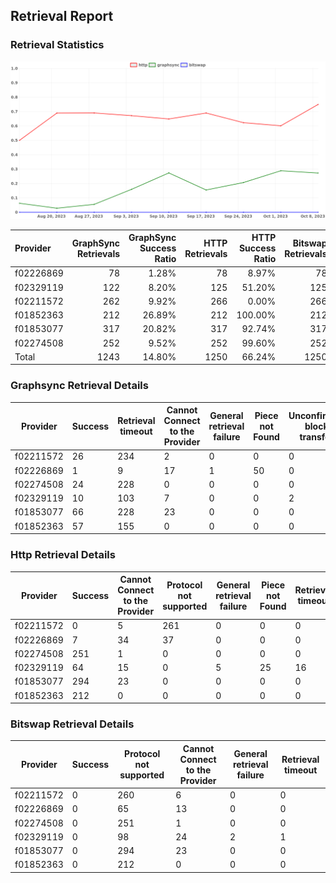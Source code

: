 ## Retrieval Report
### Retrieval Statistics
<img src="https://raw.githubusercontent.com/data-preservation-programs/filplus-checker-assets/main/filecoin-project/filecoin-plus-large-datasets/issues/2077/1696835623682.png"/>

| Provider  | GraphSync Retrievals | GraphSync Success Ratio | HTTP Retrievals | HTTP Success Ratio | Bitswap Retrievals | Bitswap Success Ratio |
| :-------- | -------------------: | ----------------------: | --------------: | -----------------: | -----------------: | --------------------: |
| f02226869 |                   78 |                   1.28% |              78 |              8.97% |                 78 |                 0.00% |
| f02329119 |                  122 |                   8.20% |             125 |             51.20% |                125 |                 0.00% |
| f02211572 |                  262 |                   9.92% |             266 |              0.00% |                266 |                 0.00% |
| f01852363 |                  212 |                  26.89% |             212 |            100.00% |                212 |                 0.00% |
| f01853077 |                  317 |                  20.82% |             317 |             92.74% |                317 |                 0.00% |
| f02274508 |                  252 |                   9.52% |             252 |             99.60% |                252 |                 0.00% |
| Total     |                 1243 |                  14.80% |            1250 |             66.24% |               1250 |                 0.00% |

### Graphsync Retrieval Details
| Provider  | Success | Retrieval timeout | Cannot Connect to the Provider | General retrieval failure | Piece not Found | Unconfirmed block transfer |
| --------- | ------- | ----------------- | ------------------------------ | ------------------------- | --------------- | -------------------------- |
| f02211572 | 26      | 234               | 2                              | 0                         | 0               | 0                          |
| f02226869 | 1       | 9                 | 17                             | 1                         | 50              | 0                          |
| f02274508 | 24      | 228               | 0                              | 0                         | 0               | 0                          |
| f02329119 | 10      | 103               | 7                              | 0                         | 0               | 2                          |
| f01853077 | 66      | 228               | 23                             | 0                         | 0               | 0                          |
| f01852363 | 57      | 155               | 0                              | 0                         | 0               | 0                          |

### Http Retrieval Details
| Provider  | Success | Cannot Connect to the Provider | Protocol not supported | General retrieval failure | Piece not Found | Retrieval timeout |
| --------- | ------- | ------------------------------ | ---------------------- | ------------------------- | --------------- | ----------------- |
| f02211572 | 0       | 5                              | 261                    | 0                         | 0               | 0                 |
| f02226869 | 7       | 34                             | 37                     | 0                         | 0               | 0                 |
| f02274508 | 251     | 1                              | 0                      | 0                         | 0               | 0                 |
| f02329119 | 64      | 15                             | 0                      | 5                         | 25              | 16                |
| f01853077 | 294     | 23                             | 0                      | 0                         | 0               | 0                 |
| f01852363 | 212     | 0                              | 0                      | 0                         | 0               | 0                 |

### Bitswap Retrieval Details
| Provider  | Success | Protocol not supported | Cannot Connect to the Provider | General retrieval failure | Retrieval timeout |
| --------- | ------- | ---------------------- | ------------------------------ | ------------------------- | ----------------- |
| f02211572 | 0       | 260                    | 6                              | 0                         | 0                 |
| f02226869 | 0       | 65                     | 13                             | 0                         | 0                 |
| f02274508 | 0       | 251                    | 1                              | 0                         | 0                 |
| f02329119 | 0       | 98                     | 24                             | 2                         | 1                 |
| f01853077 | 0       | 294                    | 23                             | 0                         | 0                 |
| f01852363 | 0       | 212                    | 0                              | 0                         | 0                 |
